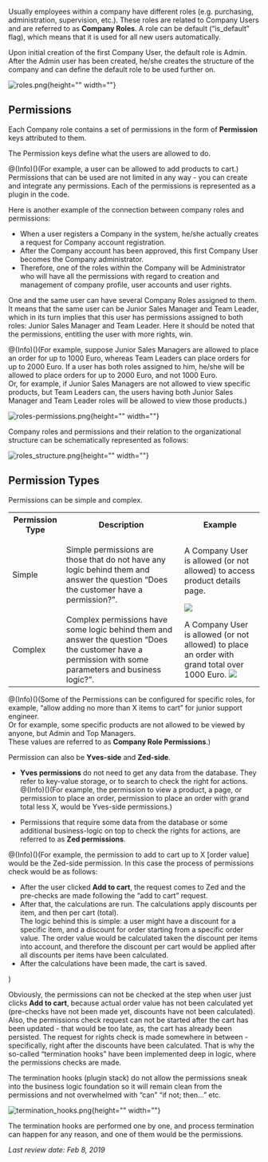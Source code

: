 Usually employees within a company have different roles (e.g. purchasing, administration, supervision, etc.). These roles are related to Company Users and are referred to as **Company Roles**. A role can be default (“is_default” flag), which means that it is used for all new users automatically.

Upon initial creation of the first Company User, the default role is Admin. After the Admin user has been created, he/she creates the structure of the company and can define the default role to be used further on.

![roles.png](https://cdn.document360.io/9fafa0d5-d76f-40c5-8b02-ab9515d3e879/Images/Documentation/roles.png){height="" width=""}

## Permissions
Each Company role contains a set of permissions in the form of **Permission** keys attributed to them.

The Permission keys define what the users are allowed to do.

@(Info)()(For example, a user can be allowed to add products to cart.)
Permissions that can be used are not limited in any way - you can create and integrate any permissions. Each of the permissions is represented as a plugin in the code.

Here is another example of the connection between company roles and permissions:

* When a user registers a Company in the system, he/she actually creates a request for Company account registration.
* After the Company account has been approved, this first Company User becomes the Company administrator.
* Therefore, one of the roles within the Company will be Administrator who will have all the permissions with regard to creation and management of company profile, user accounts and user rights.

One and the same user can have several Company Roles assigned to them. It means that the same user can be Junior Sales Manager and Team Leader, which in its turn implies that this user has permissions assigned to both roles: Junior Sales Manager and Team Leader. Here it should be noted that the permissions, entitling the user with more rights, win.

@(Info)()(For example, suppose Junior Sales Managers are allowed to place an order for up to 1000 Euro, whereas Team Leaders can place orders for up to 2000 Euro. If a user has both roles assigned to him, he/she will be allowed to place orders for up to 2000 Euro, and not 1000 Euro.<br>Or, for example, if Junior Sales Managers are not allowed to view specific products, but Team Leaders can, the users having both Junior Sales Manager and Team Leader roles will be allowed to view those products.)

![roles-permissions.png](https://cdn.document360.io/9fafa0d5-d76f-40c5-8b02-ab9515d3e879/Images/Documentation/roles-permissions.png){height="" width=""}

Company roles and permissions and their relation to the organizational structure can be schematically represented as follows:

![roles_structure.png](https://cdn.document360.io/9fafa0d5-d76f-40c5-8b02-ab9515d3e879/Images/Documentation/roles_structure.png){height="" width=""}

## Permission Types
Permissions can be simple and complex.

<table>
	<th>Permission Type</th>
	<th>Description</th>
	<th>Example</th>
	<tr>
		<td>Simple</td>
		<td>	Simple permissions are those that do not have any logic behind them and answer the question “Does the customer have a permission?”.</td>
		<td>
            <p>A Company User is allowed (or not allowed) to access product details page.</p><img src="https://cdn.document360.io/9fafa0d5-d76f-40c5-8b02-ab9515d3e879/Images/Documentation/simple_permissions%281%29.png">
</td>
	</tr>
	<tr>
		<td>Complex</td>
		<td>Complex permissions have some logic behind them and answer the question “Does the customer have a permission with some parameters and business logic?”.</td>
		<td>A Company User is allowed (or not allowed) to place an order with grand total over 1000 Euro.
        <img src="https://cdn.document360.io/9fafa0d5-d76f-40c5-8b02-ab9515d3e879/Images/Documentation/complex_permissions.png">
        </td>
	</tr>
</table>

@(Info)()(Some of the Permissions can be configured for specific roles, for example, “allow adding no more than X items to cart” for junior support engineer.<br>Or for example, some specific products are not allowed to be viewed by anyone, but Admin and Top Managers.<br>These values are referred to as **Company Role Permissions**.)

Permission can also be **Yves-side** and **Zed-side**.

* **Yves permissions** do not need to get any data from the database. They refer to key-value storage, or to search to check the right for actions.
@(Info)()(For example, the permission to view a product, a page, or permission to place an order, permission to place an order with grand total less X, would be Yves-side permissions.)

* Permissions that require some data from the database or some additional business-logic on top to check the rights for actions, are referred to as **Zed permissions**.

@(Info)()(For example, the permission to add to cart up to X [order value] would be the Zed-side permission. In this case the process of permissions check would be as follows:<ul><li>After the user clicked **Add to cart**, the request comes to Zed and the pre-checks are made following the “add to cart” request.</li><li>After that, the calculations are run. The calculations apply discounts per item, and then per cart (total).<br>The logic behind this is simple: a user might have a discount for a specific item, and a discount for order starting from a specific order value. The order value would be calculated taken the discount per items into account, and therefore the discount per cart would be applied after all discounts per items have been calculated.</li><li>After the calculations have been made, the cart is saved.</li></ul>)

Obviously, the permissions can not be checked at the step when user just clicks **Add to cart**, because actual order value has not been calculated yet (pre-checks have not been made yet, discounts have not been calculated). Also, the permissions check request can not be started after the cart has been updated - that would be too late, as, the cart has already been persisted. The request for rights check is made somewhere in between - specifically, right after the discounts have been calculated. That is why the so-called “termination hooks” have been implemented deep in logic, where the permissions checks are made.

The termination hooks (plugin stack) do not allow the permissions sneak into the business logic foundation so it will remain clean from the permissions and not overwhelmed with “can” “if not; then…” etc.

![termination_hooks.png](https://cdn.document360.io/9fafa0d5-d76f-40c5-8b02-ab9515d3e879/Images/Documentation/termination_hooks.png){height="" width=""}

The termination hooks are performed one by one, and process termination can happen for any reason, and one of them would be the permissions.

_Last review date: Feb 8, 2019_ <!-- by Denis Turkov, Anastasija Datsun -->